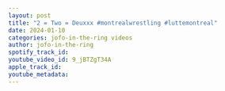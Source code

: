 ```yaml
---
layout: post
title: "2 = Two = Deuxxx #montrealwrestling #luttemontreal"
date: 2024-01-10
categories: jofo-in-the-ring videos
author: jofo-in-the-ring
spotify_track_id: 
youtube_video_id: 9_jBTZgT34A
apple_track_id: 
youtube_metadata: 
---
```

